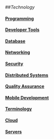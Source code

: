##_Technology_

#### [Programming](programming/README.md)

#### [Developer Tools](developer-tools/README.md)

#### [Database](database/README.md)

#### [Networking](networking/README.md)

#### [Security](security/README.md)

#### [Distributed Systems](distributed-systems/README.md)

#### [Quality Assurance](quality-assurance/README.md)

#### [Mobile Development](mobile-development/README.md)

#### [Terminology](terminology/README.md)

#### [Cloud](cloud/README.md)

#### [Servers](servers/README.md)